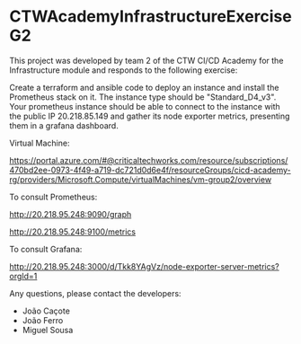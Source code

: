 # CTWAcademyInfrastructureExerciseG2

This project was developed by team 2 of the CTW CI/CD Academy for the Infrastructure module and responds to the following exercise:

  Create a terraform and ansible code to deploy an instance and install the Prometheus stack on it. The instance type should be "Standard_D4_v3". Your             prometheus instance should be able to connect to the instance with the public IP 20.218.85.149 and gather its node exporter metrics, presenting them in a       grafana dashboard.

Virtual Machine: 

https://portal.azure.com/#@criticaltechworks.com/resource/subscriptions/470bd2ee-0973-4f49-a719-dc721d0d6e4f/resourceGroups/cicd-academy-rg/providers/Microsoft.Compute/virtualMachines/vm-group2/overview

To consult Prometheus:

http://20.218.95.248:9090/graph

http://20.218.95.248:9100/metrics

To consult Grafana: 

http://20.218.95.248:3000/d/Tkk8YAgVz/node-exporter-server-metrics?orgId=1

Any questions, please contact the developers: 

- João Caçote
- João Ferro
- Miguel Sousa
